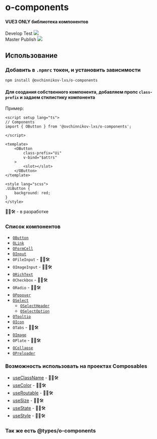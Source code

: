 # o-components

#### VUE3 ONLY библиотека компонентов

Develop Test
<img src="https://github.com/ovchinnikov-lxs/o-components/workflows/Testing/badge.svg?branch=develop"/><br/>
Master Publish
<img src="https://github.com/ovchinnikov-lxs/o-components/workflows/Publish/badge.svg?branch=master"/><br/>

## Использование

### Добавить в `.npmrc` токен, и установить зависимости

```sh
npm install @ovchinnikov-lxs/o-components
```
#### Для создания собственного компонента, добавляем пропс `class-prefix` и задаем стилистику компонента
Пример: 
```vue
<script setup lang="ts">
// Components
import { OButton } from '@ovchinnikov-lxs/o-components';

</script>

<template>
    <OButton
        class-prefix="Ui"
        v-bind="$attrs"
    >
        <slot></slot>
    </OButton>
</template>

<style lang="scss">
.UiButton {
    background: red;
}
</style>

```

 👨‍🔧🛠 - в разработке
### Список компонентов
 - [`OButton`](src%2Fcomponents%2FOButton%2FOButton.vue)
 - [`OLink`](src%2Fcomponents%2FOLink%2FOLink.vue)
 - [`OFormCell`](src%2Fcomponents%2FOFormCell%2FOFormCell.vue)
 - [`OInput`](src%2Fcomponents%2FOInput%2FOInput.vue)
 - `OFileInput` - 👨‍🔧🛠
 - `OImageInput` - 👨‍🔧🛠
 - [`ORichText`](src%2Fcomponents%2FORichText%2FORichText.vue)
 - `OCheckbox` - 👨‍🔧🛠
 - `ORadio` - 👨‍🔧🛠
 - [`OPopover`](src%2Fcomponents%2FOPopover%2FOPopover.vue)
 - [`OSelect`](src%2Fcomponents%2FOSelect%2FOSelect.vue)
   - [`OSelectHeader`](src%2Fcomponents%2FOSelect%2FOSelectHeader.vue)
   - [`OSelectOption`](src%2Fcomponents%2FOSelect%2FOSelectOption.vue)
 - [`OTooltip`](src%2Fcomponents%2FOTooltip%2FOTooltip.vue)
 - [`OIcon`](src%2Fcomponents%2FOIcon%2FOIcon.vue)
 - `OTabs` - 👨‍🔧🛠
 - [`OImage`](src%2Fcomponents%2FOImage%2FOImage.vue)
 - `OPlate` - 👨‍🔧🛠
 - [`OCollapse`](src%2Fcomponents%2FOCollapse%2FOCollapse.vue)
 - [`OPreloader`](src%2Fcomponents%2FOPreloader%2FOPreloader.vue)

### Возможность использовать на проектах Composables 
- [useClassName](src%2Fcomposables%2FuseClassName.ts) - 👨‍🔧🛠
- [useColor](src%2Fcomposables%2FuseColor.ts) - 👨‍🔧🛠
- [useRoutable](src%2Fcomposables%2FuseRoutable.ts) - 👨‍🔧🛠
- [useSize](src%2Fcomposables%2FuseSize.ts) - 👨‍🔧🛠
- [useState](src%2Fcomposables%2FuseState.ts) - 👨‍🔧🛠
- [useStyle](src%2Fcomposables%2FuseStyle.ts) - 👨‍🔧🛠


### Так же есть @types/o-components
